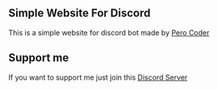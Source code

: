 ## Simple Website For Discord

This is a simple website for discord bot made by [Pero Coder](https://www.youtube.com/channel/UCxwDqCC-Kb3wHyJTVLykSQQ)

## Support me
If you want to support me just join this [Discord Server](https://dsc.gg/perocoder)
